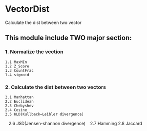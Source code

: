 # VectorDist
Calculate the dist between two vector

## This module include TWO major section:
### 1. Normalize the vection
    1.1 MaxMIn
    1.2 Z_Score
    1.3 CountFrac
    1.4 sigmoid

### 2. Calculate the dist between two vectors
    2.1 Manhattan
    2.2 Euclidean
    2.3 Chebyshev
    2.4 Cosine
    2.5 KLD(Kullback–Leibler divergence)
    2.6 JSD(Jensen-shannon divergence)
    2.7 Hamming
    2.8 Jaccard

